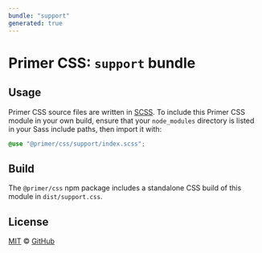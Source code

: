 ```yaml
---
bundle: "support"
generated: true
---
```


# Primer CSS: `support` bundle

## Usage

Primer CSS source files are written in [SCSS]. To include this Primer CSS module in your own build, ensure that your `node_modules` directory is listed in your Sass include paths, then import it with:

```scss
@use "@primer/css/support/index.scss";
```

## Build

The `@primer/css` npm package includes a standalone CSS build of this module in `dist/support.css`.

## License

[MIT](https://github.com/primer/css/blob/main/LICENSE) &copy; [GitHub](https://github.com/)


[scss]: https://sass-lang.com/documentation/syntax#scss
